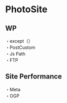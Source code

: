 # PhotoSite  

## WP  
・except（）       
・PostCustom  
・Js Path  
・FTP

## Site Performance
・Meta  
・OGP
